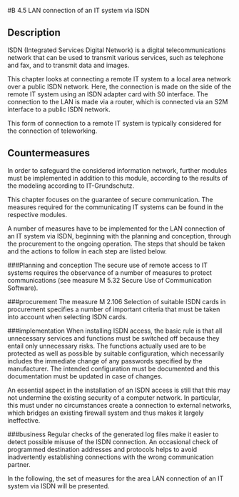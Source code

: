#B 4.5 LAN connection of an IT system via ISDN
## Description 
ISDN (Integrated Services Digital Network) is a digital telecommunications network that can be used to transmit various services, such as telephone and fax, and to transmit data and images.

This chapter looks at connecting a remote IT system to a local area network over a public ISDN network. Here, the connection is made on the side of the remote IT system using an ISDN adapter card with S0 interface. The connection to the LAN is made via a router, which is connected via an S2M interface to a public ISDN network.

This form of connection to a remote IT system is typically considered for the connection of teleworking.



## Countermeasures 
In order to safeguard the considered information network, further modules must be implemented in addition to this module, according to the results of the modeling according to IT-Grundschutz.

This chapter focuses on the guarantee of secure communication. The measures required for the communicating IT systems can be found in the respective modules.

A number of measures have to be implemented for the LAN connection of an IT system via ISDN, beginning with the planning and conception, through the procurement to the ongoing operation. The steps that should be taken and the actions to follow in each step are listed below.



###Planning and conception
The secure use of remote access to IT systems requires the observance of a number of measures to protect communications (see measure M 5.32 Secure Use of Communication Software).



###procurement
The measure M 2.106 Selection of suitable ISDN cards in procurement specifies a number of important criteria that must be taken into account when selecting ISDN cards.



###implementation
When installing ISDN access, the basic rule is that all unnecessary services and functions must be switched off because they entail only unnecessary risks. The functions actually used are to be protected as well as possible by suitable configuration, which necessarily includes the immediate change of any passwords specified by the manufacturer. The intended configuration must be documented and this documentation must be updated in case of changes.

An essential aspect in the installation of an ISDN access is still that this may not undermine the existing security of a computer network. In particular, this must under no circumstances create a connection to external networks, which bridges an existing firewall system and thus makes it largely ineffective.



###business
Regular checks of the generated log files make it easier to detect possible misuse of the ISDN connection. An occasional check of programmed destination addresses and protocols helps to avoid inadvertently establishing connections with the wrong communication partner.

In the following, the set of measures for the area LAN connection of an IT system via ISDN will be presented.



